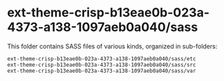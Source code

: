# ext-theme-crisp-b13eae0b-023a-4373-a138-1097aeb0a040/sass

This folder contains SASS files of various kinds, organized in sub-folders:

    ext-theme-crisp-b13eae0b-023a-4373-a138-1097aeb0a040/sass/etc
    ext-theme-crisp-b13eae0b-023a-4373-a138-1097aeb0a040/sass/src
    ext-theme-crisp-b13eae0b-023a-4373-a138-1097aeb0a040/sass/var

